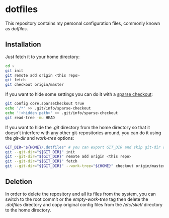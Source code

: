 # dotfiles

This repository contains my personal configuration files,
commonly known as *dotfiles*.

## Installation

Just fetch it to your home directory:

```sh
cd ~
git init
git remote add origin <this repo>
git fetch
git checkout origin/master
```

If you want to hide some settings you can do it with a
[sparse checkout](https://git-scm.com/docs/git-read-tree#_sparse_checkout):

```sh
git config core.sparseCheckout true
echo '/*' >> .git/info/sparse-checkout
echo '!<hidden path>' >> .git/info/sparse-checkout
git read-tree -mu HEAD
```

If you want to hide the *.git* directory from the home directory so that it
doesn't interfere with any other git-repositories around, you can do it using
the *git-dir* and *work-tree* options:

```sh
GIT_DIR="${HOME}/.dotfiles" # you can export GIT_DIR and skip git-dir options
git --git-dir="${GIT_DIR}" init
git --git-dir="${GIT_DIR}" remote add origin <this repo>
git --git-dir="${GIT_DIR}" fetch
git --git-dir="${GIT_DIR}" --work-tree="${HOME}" checkout origin/master
```

## Deletion

In order to delete the repository and all its files from the system,
you can switch to the root commit or the *empty-work-tree* tag then delete
the *.dotfiles* directory and copy original config files from the */etc/skel/*
directory to the home directory.
